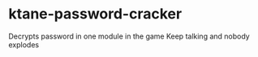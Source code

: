 # ktane-password-cracker
Decrypts password in one module in the game Keep talking and nobody explodes
